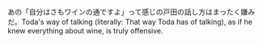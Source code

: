 <tr><td>あの「自分はさもワインの通ですよ」って感じの戸田の話し方はまったく嫌みだ。<td><tr><tr><td>Toda's way of talking (literally: That way Toda has of talking), as if he knew everything about wine, is truly offensive.<td><tr></table>

